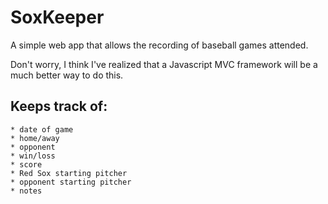 SoxKeeper
==========

A simple web app that allows the recording of baseball games attended.

Don't worry, I think I've realized that a Javascript MVC framework will be a much better way to do this.

## Keeps track of:
	* date of game
	* home/away
	* opponent
	* win/loss
	* score
	* Red Sox starting pitcher
	* opponent starting pitcher
	* notes
	
	


